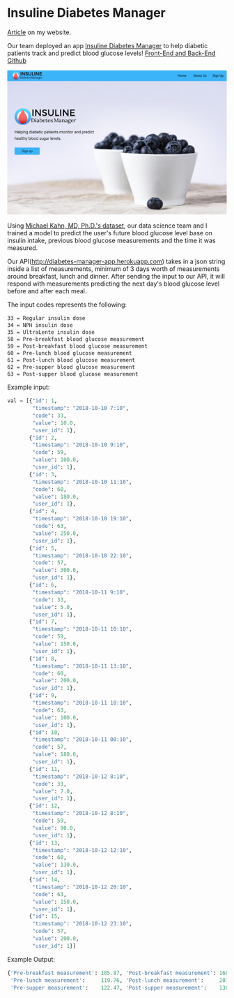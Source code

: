 # Insuline Diabetes Manager

[Article](https://gyhou.com/2019-08-30-Insuline-diabetes-manager/) on my website.

Our team deployed an app [Insuline Diabetes Manager](https://diabetesmanager.netlify.com/) to help diabetic patients track and predict blood glucose levels! [Front-End and Back-End Github](https://github.com/Build-Week-Diabetes-Manager)

![diabetes-manager-homepage](/diabetes-manager.png)

Using [Michael Kahn, MD, Ph.D.'s dataset](https://archive.ics.uci.edu/ml/datasets/diabetes), our data science team and I trained a model to predict the user's future blood glucose level base on insulin intake, previous blood glucose measurements and the time it was measured.

Our API(http://diabetes-manager-app.herokuapp.com) takes in a json string inside a list of measurements, minimum of 3 days worth of measurements around breakfast, lunch and dinner. After sending the input to our API, it will respond with measurements predicting the next day's blood glucose level before and after each meal.

The input codes represents the following:
```
33 = Regular insulin dose
34 = NPH insulin dose
35 = UltraLente insulin dose
58 = Pre-breakfast blood glucose measurement
59 = Post-breakfast blood glucose measurement
60 = Pre-lunch blood glucose measurement
61 = Post-lunch blood glucose measurement
62 = Pre-supper blood glucose measurement
63 = Post-supper blood glucose measurement
```

Example input:
```python
val = [{"id": 1,
        "timestamp": "2018-10-10 7:10",
        "code": 33,
        "value": 10.0,
        "user_id": 1},
       {"id": 2,
        "timestamp": "2018-10-10 9:10",
        "code": 59,
        "value": 100.0,
        "user_id": 1},
       {"id": 3,
        "timestamp": "2018-10-10 11:10",
        "code": 60,
        "value": 180.0,
        "user_id": 1},
       {"id": 4,
        "timestamp": "2018-10-10 19:10",
        "code": 63,
        "value": 250.0,
        "user_id": 1},
       {"id": 5,
        "timestamp": "2018-10-10 22:10",
        "code": 57,
        "value": 300.0,
        "user_id": 1},
       {"id": 6,
        "timestamp": "2018-10-11 9:10",
        "code": 33,
        "value": 5.0,
        "user_id": 1},
       {"id": 7,
        "timestamp": "2018-10-11 10:10",
        "code": 59,
        "value": 150.0,
        "user_id": 1},
       {"id": 8,
        "timestamp": "2018-10-11 13:10",
        "code": 60,
        "value": 200.0,
        "user_id": 1},
       {"id": 9,
        "timestamp": "2018-10-11 18:10",
        "code": 63,
        "value": 100.0,
        "user_id": 1},
       {"id": 10,
        "timestamp": "2018-10-11 00:10",
        "code": 57,
        "value": 180.0,
        "user_id": 1},
       {"id": 11,
        "timestamp": "2018-10-12 8:10",
        "code": 33,
        "value": 7.0,
        "user_id": 1},
       {"id": 12,
        "timestamp": "2018-10-12 8:10",
        "code": 59,
        "value": 90.0,
        "user_id": 1},
       {"id": 13,
        "timestamp": "2018-10-12 12:10",
        "code": 60,
        "value": 130.0,
        "user_id": 1},
       {"id": 14,
        "timestamp": "2018-10-12 20:10",
        "code": 63,
        "value": 150.0,
        "user_id": 1},
       {"id": 15,
        "timestamp": "2018-10-12 23:10",
        "code": 57,
        "value": 200.0,
        "user_id": 1}]
```
        
Example Output:
```python
{'Pre-breakfast measurement': 185.87, 'Post-breakfast measurement': 168.67, 
 'Pre-lunch measurement':     119.76, 'Post-lunch measurement':     201.92, 
 'Pre-supper measurement':    122.47, 'Post-supper measurement':    138.75}
```
